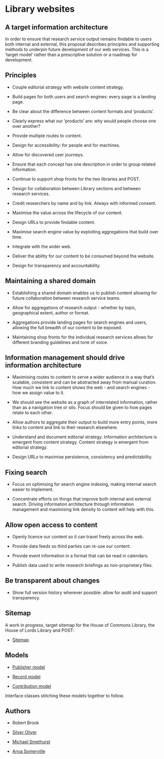 # Library websites

## A target information architecture

In order to ensure that research service output remains findable to users both internal and external, this proposal describes principles and supporting methods to underpin future development of our web services. This is a ‘target model’ rather than a prescriptive solution or a roadmap for development.

## Principles

* Couple editorial strategy with website content strategy.

* Build pages for both users and search engines: every page is a landing page. 

* Be clear about the difference between content formats and ‘products’.

* Clearly express what our ‘products’ are: why would people choose one over another?

* Provide multiple routes to content.

* Design for accessibility: for people and for machines.

* Allow for discovered user journeys.

* Ensure that each concept has one description in order to group related information.

* Continue to support shop fronts for the two libraries and POST.

* Design for collaboration between Library sections and between research services.

* Credit researchers by name and by link. Always with informed consent.

* Maximise the value across the lifecycle of our content.

* Design URLs to provide findable content.

* Maximise search engine value by exploiting aggregations that build over time.

* Integrate with the wider web.

* Deliver the ability for our content to be consumed beyond the website.

* Design for transparency and accountability.

## Maintaining a shared domain

* Establishing a shared domain enables us to publish content allowing for future collaboration between research service teams.

* Allow for aggregations of research output - whether by topic, geographical extent, author or format.

* Aggregations provide landing pages for search engines and users, allowing the full breadth of our content to be exposed.

* Maintaining shop fronts for the individual research services allows for different branding guidelines and tone of voice. 

## Information management should drive information architecture

* Maximising routes to content to serve a wider audience in a way that’s scalable, consistent and can be abstracted away from manual curation. How much we link to content shows the web - and search engines - how we assign value to it.

* We should see the website as a graph of interrelated information, rather than as a navigation tree or silo. Focus should be given to how pages relate to each other.

* Allow authors to aggregate their output to build more entry points, more links to content and link to their research elsewhere.

* Understand and document editorial strategy. Information architecture is emergent from content strategy. Content strategy is emergent from editorial strategy.

* Design URLs to maximise persistence, consistency and predictability. 

## Fixing search

* Focus on optimising for search engine indexing, making internal search easier to implement.

* Concentrate efforts on things that improve both internal and external search. Driving information architecture through information management and maximising link density to content will help with this.

## Allow open access to content

* Openly licence our content so it can travel freely across the web.

* Provide data feeds so third parties can re-use our content.

* Provide event information in a format that can be read in calendars.

* Publish data used to write research briefings as non-proprietary files.

## Be transparent about changes

* Show full version history wherever possible: allow for audit and support transparency. 

## Sitemap

A work in progress, target sitemap for the House of Commons Library, the House of Lords Library and POST:

* [Sitemap](sitemap.pdf)

## Models

* [Publisher model](https://ukparliament.github.io/ontologies/publisher/publisher-ontology.html)

* [Record model](https://ukparliament.github.io/ontologies/record/record-ontology.html)

* [Contribution model](https://ukparliament.github.io/ontologies/contribution/contribution-ontology.html)

Interface classes stitching these models together to follow.

## Authors

* Robert Brook

* [Silver Oliver](https://twitter.com/silveroliver)

* [Michael Smethurst](https://twitter.com/fantasticlife)

* [Anya Somerville](https://twitter.com/bitten_)